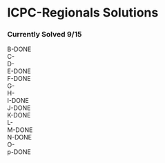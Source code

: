 # ICPC-Regionals Solutions
### Currently Solved 9/15
B-DONE<br>
C-<br>
D-<br>
E-DONE<br>
F-DONE<br>
G-<br>
H-<br>
I-DONE<br>
J-DONE<br>
K-DONE<br>
L-<br>
M-DONE<br>
N-DONE<br>
O-<br>
p-DONE</p>